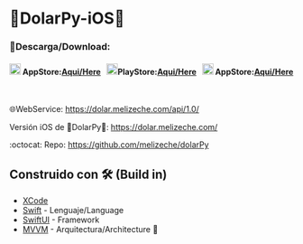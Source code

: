 #  💸DolarPy-iOS💸
 
### 📲Descarga/Download: 
#### <img src="https://www.apple.com/v/app-store/b/images/overview/icon_appstore__ev0z770zyxoy_medium.png" alt="drawing" width="20" height="20"/> AppStore:[Aqui/Here](https://apps.apple.com/us/app/dolarpy-guaraníes-a-dolares/id6447451691)  &nbsp; <img src="https://img.utdstc.com/icon/c8c/d91/c8cd914e915d70dea2eabf58b1c03089fbe19c59729be8aec12170db47dd8f81:200" alt="drawing" width="20" height="20"/>PlayStore:[Aqui/Here](https://play.google.com/store/apps/details?id=com.lucasginard.dolarpy) &nbsp; <img src="https://upload.wikimedia.org/wikipedia/commons/thumb/f/f6/Huawei_AppGallery.svg/1200px-Huawei_AppGallery.svg.png" alt="drawing" width="20" height="20"/> AppStore:[Aqui/Here](https://appgallery.huawei.com/#/app/C104598987?sharePrepath=ag&locale=es_US&source=appshare&subsource=C104598987)
<br>

🌐WebService: https://dolar.melizeche.com/api/1.0/

Versión iOS de 💸DolarPy💸: https://dolar.melizeche.com/

:octocat: Repo: https://github.com/melizeche/dolarPy

## Construido con 🛠️ (Build in)
* [XCode](https://developer.apple.com/xcode/)
* [Swift](https://developer.apple.com/swift/) - Lenguaje/Language
* [SwiftUI](https://developer.apple.com/xcode/swiftui/) - Framework
* [MVVM](https://es.wikipedia.org/wiki/Modelo–vista–modelo_de_vista) - Arquitectura/Architecture 👷
